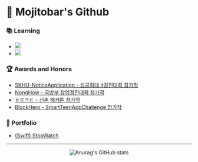 # 🙇 Mojitobar's Github

### 📚 Learning
- <img src="https://img.shields.io/badge/Swift.js-FA7343?logo=Swift&logoColor=white"/>
- <img src="https://img.shields.io/badge/Vue.js-4FC08D?logo=Vue.js&logoColor=white"/>

### 🏆 Awards and Honors
- [SKHU-NoticeApplication - 성공회대 it경진대회 참가작](https://github.com/MojitoBar/SKHU-NoticeApplication)
- [NongHow - 국방부 창업경진대회 참가작](https://github.com/MojitoBar/NongHow)
- [ㅍㅌㅋㄷ - 신촌 해커톤 참가작](https://github.com/MojitoBar/sinchonhakerthon2018)
- [BlockHero - SmartTeenAppChallenge 참가작](https://github.com/MojitoBar/Unity_Blockhero)

### 📑 Portfolio
- [(Swift) StopWatch](https://github.com/MojitoBar/StopWatch)
<hr/>

<div align=center>
  
![Anurag's GitHub stats](https://github-readme-stats.vercel.app/api?username=MojitoBar&show_icons=true)
 
</div>
